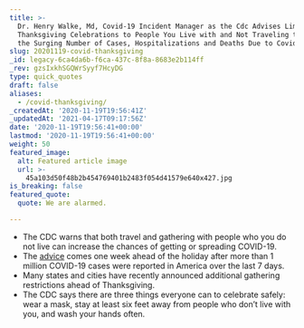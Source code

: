 ```yaml
---
title: >-
  Dr. Henry Walke, Md, Covid-19 Incident Manager as the Cdc Advises Limiting
  Thanksgiving Celebrations to People You Live with and Not Traveling to Stop
  the Surging Number of Cases, Hospitalizations and Deaths Due to Covid-19..
slug: 20201119-covid-thanksgiving
_id: legacy-6ca4da6b-f6ca-437c-8f8a-8683e2b114ff
_rev: gzsIxkhSGQWrSyyf7HcyDG
type: quick_quotes
draft: false
aliases:
  - /covid-thanksgiving/
_createdAt: '2020-11-19T19:56:41Z'
_updatedAt: '2021-04-17T09:17:56Z'
date: '2020-11-19T19:56:41+00:00'
lastmod: '2020-11-19T19:56:41+00:00'
weight: 50
featured_image:
  alt: Featured article image
  url: >-
    45a103d50f48b2b454769401b2483f054d41579e640x427.jpg
is_breaking: false
featured_quote:
  quote: We are alarmed.

---
```

* The CDC warns that both travel and gathering with people who you do not live can increase the chances of getting or spreading COVID-19.
* The [advice](https://www.cdc.gov/coronavirus/2019-ncov/daily-life-coping/holidays/thanksgiving.html) comes one week ahead of the holiday after more than 1 million COVID-19 cases were reported in America over the last 7 days.
* Many states and cities have recently announced additional gathering restrictions ahead of Thanksgiving.
* The CDC says there are three things everyone can to celebrate safely: wear a mask, stay at least six feet away from people who don’t live with you, and wash your hands often.